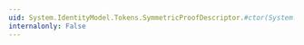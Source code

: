 ```yaml
---
uid: System.IdentityModel.Tokens.SymmetricProofDescriptor.#ctor(System.Int32,System.IdentityModel.Tokens.EncryptingCredentials,System.IdentityModel.Tokens.EncryptingCredentials)
internalonly: False
---
```


